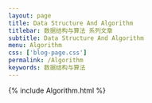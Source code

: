 ```yaml
---
layout: page
title: Data Structure And Algorithm
titlebar: 数据结构与算法 系列文章
subtitle: Data Structure And Algorithm
menu: Algorithm
css: ['blog-page.css']
permalink: /Algorithm
keywords: 数据结构与算法
---
```


{% include Algorithm.html %}